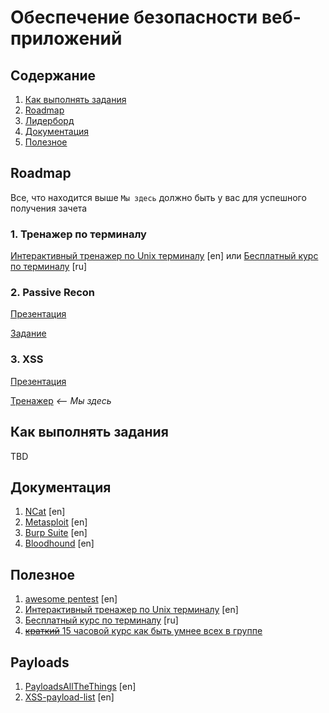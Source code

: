 # Обеспечение безопасности веб-приложений

## Содержание

1. [Как выполнять задания](#как-выполнять-задания)
1. [Roadmap](#roadmap)
1. [Лидерборд](./leaderboard.ods)
1. [Документация](#документация)
1. [Полезное](#полезное)

## Roadmap

Все, что находится выше `Мы здесь` должно быть у вас для успешного получения зачета

### 1. Тренажер по терминалу

[Интерактивный тренажер по Unix терминалу](https://www.terminaltutor.com/) [en]
или
[Бесплатный курс по терминалу](https://ru.hexlet.io/courses/cli-basics) [ru]

### 2. Passive Recon

[Презентация](https://ktkv-presentations.github.io/websec-2)

[Задание](https://github.com/41ISR/websec-lab1)

### 3. XSS

[Презентация](https://ktkv-presentations.github.io/websec-3)

[Тренажер](https://xss-game.appspot.com/) _<-- Мы здесь_

## Как выполнять задания

TBD

## Документация

1. [NCat](https://nmap.org/ncat/guide/index.html) [en]
2. [Metasploit](https://docs.metasploit.com/) [en]
3. [Burp Suite](https://portswigger.net/burp) [en]
4. [Bloodhound](https://bloodhound.readthedocs.io/en/latest/index.html) [en]

## Полезное

1. [awesome pentest](https://github.com/enaqx/awesome-pentest) [en]
2. [Интерактивный тренажер по Unix терминалу](https://www.terminaltutor.com/) [en]
3. [Бесплатный курс по терминалу](https://ru.hexlet.io/courses/cli-basics) [ru]
4. [~~краткий~~ 15 часовой курс как быть умнее всех в группе](https://www.youtube.com/watch?v=3Kq1MIfTWCE)

## Payloads

1. [PayloadsAllTheThings](https://swisskyrepo.github.io/PayloadsAllTheThings/) [en]
1. [XSS-payload-list](https://github.com/payloadbox/xss-payload-list) [en]
